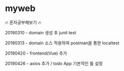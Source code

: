# myweb
:fire: 혼자공부해보기  :fire:

20190310 - domain 생성 후 junit test

20190313 - domain 소스 적용하여 postman을 통한 localtest

20190420 - frontend(Vue) 추가

20190426 - axios 추가 / todo App 기본적인 틀 설정